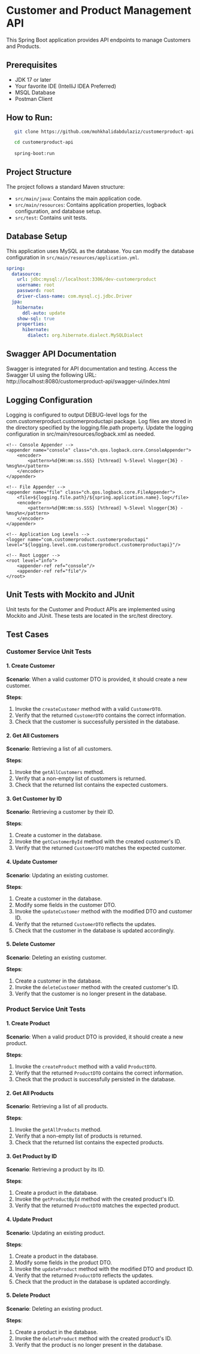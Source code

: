 # Customer and Product Management API

This Spring Boot application provides API endpoints to manage Customers and Products.

## Prerequisites

- JDK 17 or later
- Your favorite IDE (IntelliJ IDEA Preferred)
- MSQL Database 
- Postman Client


## How to Run:

```bash
   git clone https://github.com/mohkhalidabdulaziz/customerproduct-api.git

   cd customerproduct-api
   
   spring-boot:run   
 ````


## Project Structure

The project follows a standard Maven structure:

- `src/main/java`: Contains the main application code.
- `src/main/resources`: Contains application properties, logback configuration, and database setup.
- `src/test`: Contains unit tests.

## Database Setup

This application uses MySQL as the database. You can modify the database configuration in `src/main/resources/application.yml`.

```yaml
spring:
  datasource:
    url: jdbc:mysql://localhost:3306/dev-customerproduct
    username: root
    password: root
    driver-class-name: com.mysql.cj.jdbc.Driver
  jpa:
    hibernate:
      ddl-auto: update
    show-sql: true
    properties:
      hibernate:
        dialect: org.hibernate.dialect.MySQLDialect

```

## Swagger API Documentation
Swagger is integrated for API documentation and testing. Access the Swagger UI using the following URL: http://localhost:8080/customerproduct-api/swagger-ui/index.html





## Logging Configuration
Logging is configured to output DEBUG-level logs
for the com.customerproduct.customerproductapi package. 
Log files are stored in the directory specified by the logging.file.path property. Update the logging configuration in src/main/resources/logback.xml as needed.

<?xml version="1.0" encoding="UTF-8"?>
<configuration>

    <!-- Console Appender -->
    <appender name="console" class="ch.qos.logback.core.ConsoleAppender">
        <encoder>
            <pattern>%d{HH:mm:ss.SSS} [%thread] %-5level %logger{36} - %msg%n</pattern>
        </encoder>
    </appender>

    <!-- File Appender -->
    <appender name="file" class="ch.qos.logback.core.FileAppender">
        <file>${logging.file.path}/${spring.application.name}.log</file>
        <encoder>
            <pattern>%d{HH:mm:ss.SSS} [%thread] %-5level %logger{36} - %msg%n</pattern>
        </encoder>
    </appender>

    <!-- Application Log Levels -->
    <logger name="com.customerproduct.customerproductapi" level="${logging.level.com.customerproduct.customerproductapi}"/>

    <!-- Root Logger -->
    <root level="info">
        <appender-ref ref="console"/>
        <appender-ref ref="file"/>
    </root>

</configuration>


## Unit Tests with Mockito and JUnit
Unit tests for the Customer and Product APIs are implemented using Mockito and JUnit. These tests are located in the src/test directory.

## Test Cases

### Customer Service Unit Tests

#### 1. Create Customer

**Scenario**: When a valid customer DTO is provided, it should create a new customer.

**Steps**:
1. Invoke the `createCustomer` method with a valid `CustomerDTO`.
2. Verify that the returned `CustomerDTO` contains the correct information.
3. Check that the customer is successfully persisted in the database.

#### 2. Get All Customers

**Scenario**: Retrieving a list of all customers.

**Steps**:
1. Invoke the `getAllCustomers` method.
2. Verify that a non-empty list of customers is returned.
3. Check that the returned list contains the expected customers.

#### 3. Get Customer by ID

**Scenario**: Retrieving a customer by their ID.

**Steps**:
1. Create a customer in the database.
2. Invoke the `getCustomerById` method with the created customer's ID.
3. Verify that the returned `CustomerDTO` matches the expected customer.

#### 4. Update Customer

**Scenario**: Updating an existing customer.

**Steps**:
1. Create a customer in the database.
2. Modify some fields in the customer DTO.
3. Invoke the `updateCustomer` method with the modified DTO and customer ID.
4. Verify that the returned `CustomerDTO` reflects the updates.
5. Check that the customer in the database is updated accordingly.

#### 5. Delete Customer

**Scenario**: Deleting an existing customer.

**Steps**:
1. Create a customer in the database.
2. Invoke the `deleteCustomer` method with the created customer's ID.
3. Verify that the customer is no longer present in the database.

### Product Service Unit Tests

#### 1. Create Product

**Scenario**: When a valid product DTO is provided, it should create a new product.

**Steps**:
1. Invoke the `createProduct` method with a valid `ProductDTO`.
2. Verify that the returned `ProductDTO` contains the correct information.
3. Check that the product is successfully persisted in the database.

#### 2. Get All Products

**Scenario**: Retrieving a list of all products.

**Steps**:
1. Invoke the `getAllProducts` method.
2. Verify that a non-empty list of products is returned.
3. Check that the returned list contains the expected products.

#### 3. Get Product by ID

**Scenario**: Retrieving a product by its ID.

**Steps**:
1. Create a product in the database.
2. Invoke the `getProductById` method with the created product's ID.
3. Verify that the returned `ProductDTO` matches the expected product.

#### 4. Update Product

**Scenario**: Updating an existing product.

**Steps**:
1. Create a product in the database.
2. Modify some fields in the product DTO.
3. Invoke the `updateProduct` method with the modified DTO and product ID.
4. Verify that the returned `ProductDTO` reflects the updates.
5. Check that the product in the database is updated accordingly.

#### 5. Delete Product

**Scenario**: Deleting an existing product.

**Steps**:
1. Create a product in the database.
2. Invoke the `deleteProduct` method with the created product's ID.
3. Verify that the product is no longer present in the database.




